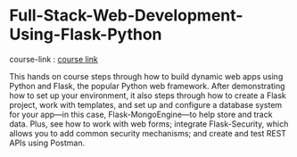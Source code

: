 # Full-Stack-Web-Development-Using-Flask-Python

course-link : [course link](https://www.linkedin.com/learning/full-stack-web-development-with-flask/creating-navigation-links-and-route-patterns?autoplay=true&u=2126985)

This hands on course steps through how to build dynamic web apps using Python and Flask, the popular Python web framework. After demonstrating how to set up your environment, it also steps through how to create a Flask project, work with templates, and set up and configure a database system for your app—in this case, Flask-MongoEngine—to help store and track data. Plus, see how to work with web forms; integrate Flask-Security, which allows you to add common security mechanisms; and create and test REST APIs using Postman.
